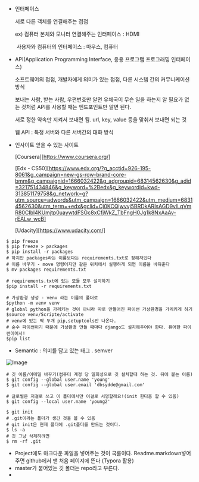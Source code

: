 - 인터페이스

  서로 다른 객체를 연결해주는 접점

  ex) 컴퓨터 본체와 모니터 연결해주는 인터페이스 : HDMI

  ​	  사용자와 컴퓨터의 인터페이스 : 마우스, 컴퓨터

  

- API(Application Programming Interface, 응용 프로그램 프로그래밍 인터페이스)

  소프트웨어의 접점, 개발자에게 의미가 있는 접점, 다른 시스템 간의 커뮤니케이션 방식

  보내는 사람, 받는 사람, 우편번호만 알면 우체국이 무슨 일을 하는지 알 필요가 없는 것처럼  API를 사용할 때는 엔드포인트만 알면 된다. 

  서로 정한 약속만 지켜서 보내면 됨. url, key, value 등을 맞춰서 보내면 되는 것

  웹 API : 특정 서버와 다른 서버간의 대화 방식



- 인사이트 얻을 수 있는 사이트

  [Coursera][https://www.coursera.org/]
  
  [Edx - CS50][https://www.edx.org/?g_acctid=926-195-8061&g_campaign=new-gs-row-brand-core-bmm&g_campaignid=1666032422&g_adgroupid=68314562630&g_adid=321751434846&g_keyword=%2Bedx&g_keywordid=kwd-313851179758&g_network=g?utm_source=adwords&utm_campaign=1666032422&utm_medium=68314562630&utm_term=+edx&gclid=Cj0KCQjwvvj5BRDkARIsAGD9vlLqVmR80CIbl4KUmjtp0uaywtdFSGc8xCfjWkZ_TbFngH0Jg1k8NxAaAv-rEALw_wcB]
  
  [Udacity][https://www.udacity.com/]



```
$ pip freeze 
$ pip freeze > packages
$ pip install -r packages
# 하지만 packages라는 이름보다는 requirements.txt로 정해져있다
# 이름 바꾸기 - move 명령어지만 같은 위치에서 실행하게 되면 이름을 바꿔준다
$ mv packages requirements.txt

# requirements.txt에 있는 모듈 모두 설치하기
$pip install -r requirements.txt 

# 가상환경 생성 - venv 라는 이름의 폴더로
$python -m venv venv 
# global python을 가리키는 것이 아니라 따로 만들어진 파이썬 가상환경을 가리키게 하기
$source venv/Scripte/activate 
# venv에 있는 딱 두개 pip,setuptools만 나온다.
# 순수 파이썬이기 때문에 가상환경 만들 때마다 django도 설치해주어야 한다. 퓨어한 파이썬이어서!
$pip list
```

- Semantic  : 의미를 담고 있는 태그 . semver

![Image](C:\Users\i\AppData\Local\Temp\Image.png)



```
# 깃 이름/이메일 바꾸기(컴퓨터 계정 당 일회성으로 깃 설치할때 하는 것. 뒤에 붙는 이름)
$ git config --global user.name 'young'
$ git config --global user.email 'dbsydde@gmail.com'

# 글로벌은 저걸로 쓰고 이 폴더에서만 이걸로 서명할래요!(init 한다음 할 수 있음)
$ git config --local user.name 'young2' 

$ git init 
# .git이라는 폴더가 생긴 것을 볼 수 있음
# git init은 현재 폴더에 .git폴더를 만드는 것이다.
$ ls -a 
# 깃 그냥 삭제하려면 
$ rm -rf .git
```

- Project에도 마크다운 파일을 넣어주는 것이 국룰이다. Readme.markdown넣어주면 github에서 맨 처음 페이지에 뜬다 (Typora 활용)
- master가 붙어있는 깃 폴더는 repo라고 부른다.
- 

